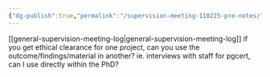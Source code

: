 ```yaml
---
{"dg-publish":true,"permalink":"/supervision-meeting-110225-pre-notes/"}
---
```



[[general-supervision-meeting-log\|general-supervision-meeting-log]]
if you get ethical clearance for one project, can you use the outcome/findings/material in another?
ie. interviews with staff for pgcert, can I use directly within the PhD?
